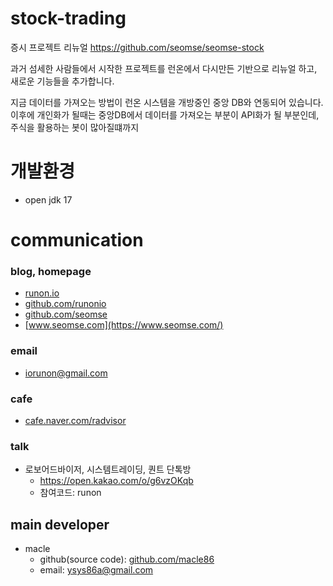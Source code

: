 # stock-trading


증시 프로젝트 리뉴얼
https://github.com/seomse/seomse-stock

과거 섬세한 사람들에서 시작한 프로젝트를 런온에서 다시만든 기반으로 리뉴얼 하고, 새로운 기능들을 추가합니다.

지금 데이터를 가져오는 방법이 런온 시스템을 개방중인 중앙 DB와 연동되어 있습니다. 이후에 개인화가 될때는 중앙DB에서 데이터를 가져오는 부분이 API화가 될 부분인데, 주식을 활용하는 봇이 많아질떄까지


# 개발환경
- open jdk 17



# communication
### blog, homepage
- [runon.io](https://runon.io)
- [github.com/runonio](https://github.com/runonio)
- [github.com/seomse](https://github.com/seomse)
- [www.seomse.com](https://www.seomse.com/)


### email
- iorunon@gmail.com

### cafe
- [cafe.naver.com/radvisor](https://cafe.naver.com/radvisor)


### talk
- 로보어드바이저, 시스템트레이딩, 퀀트 단톡방
  - https://open.kakao.com/o/g6vzOKqb
  - 참여코드: runon

## main developer
- macle
   - github(source code): [github.com/macle86](https://github.com/macle86)
   - email: ysys86a@gmail.com